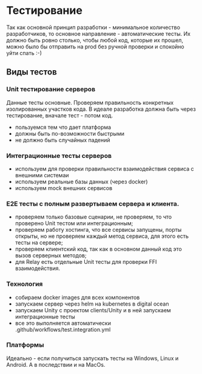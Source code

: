 # Тестирование

Так как основной принцип разработки - минимальное количество разработчиков, то основное направление - автоматические
тесты. Их должно быть ровно столько, чтобы любой код, которые их прошел, можно было бы отправить на prod без ручной
проверки и спокойно уйти спать :-)

## Виды тестов

### Unit тестирование серверов

Данные тесты основные. Проверяем правильность конкретных изолированных участков кода. В идеале разработка должна быть
через тестирование, вначале тест - потом код.

- пользуемся тем что дает платформа
- должны быть по-возможности быстрыми
- не должно быть случайных падений

### Интеграционные тесты серверов

- используем для проверки правильности взаимодействия сервиса с внешними системаи
- используем реальные базы данных (через docker)
- используем mock внешних сервисов

### E2E тесты с полным развертываем сервера и клиента.

- проверяем только базовые сценарии, не проверяем, то что проверено Unit тестом или интеграционным;
- проверяем работу хостинга, что все сервисы запущены, порты открыты, но не проверяем каждый метод сервиса, для этого
  есть тесты на сервере;
- проверяем клиентский код, так как в основном данный код это вызов серверных методов;
- для Relay есть отдельные Unit тесты для проверки FFI взаимодействия.

### Технология

- собираем docker images для всех компонентов
- запускаем сервер через helm на kubernetes в digital ocean
- запускаем Unity с проектом clients/Unity и в ней запускаем интеграционные тесты
- все это выполняется автоматически .github/workflows/test.integration.yml

### Платформы

Идеально - если получиться запускать тесты на Windows, Linux и Android. А в последствии и на MacOs.